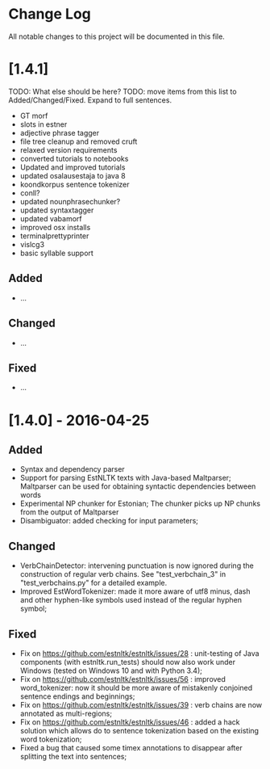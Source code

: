 Change Log
==========

All notable changes to this project will be documented in this file.

[1.4.1]
=======

TODO: What else should be here?
TODO: move items from this list to Added/Changed/Fixed. Expand to full sentences.

* GT morf
* slots in estner
* adjective phrase tagger
* file tree cleanup and removed cruft
* relaxed version requirements
* converted tutorials to notebooks
* Updated and improved tutorials
* updated osalausestaja to java 8
* koondkorpus sentence tokenizer
* conll?
* updated nounphrasechunker?
* updated syntaxtagger
* updated vabamorf
* improved osx installs
* terminalprettyprinter
* vislcg3
* basic syllable support


Added
-----

* ...

Changed
-------

* ...

Fixed
-----

* ...

[1.4.0] - 2016-04-25
====================

Added
-----

* Syntax and dependency parser
* Support for parsing EstNLTK texts with Java-based Maltparser; Maltparser can be used for obtaining syntactic dependencies between words
* Experimental NP chunker for Estonian; The chunker picks up NP chunks from the output of Maltparser
* Disambiguator: added checking for input parameters;


Changed
-------

* VerbChainDetector: intervening punctuation is now ignored during the construction of regular verb chains. See "test_verbchain_3" in "test_verbchains.py" for a detailed example.
* Improved EstWordTokenizer: made it more aware of utf8 minus, dash and other hyphen-like symbols used instead of the regular hyphen symbol;

Fixed
-----

* Fix on https://github.com/estnltk/estnltk/issues/28 : unit-testing of Java components (with estnltk.run_tests) should now also work under Windows (tested on Windows 10 and with Python 3.4);
* Fix on https://github.com/estnltk/estnltk/issues/56 : improved word_tokenizer: now it should be more aware of mistakenly conjoined sentence endings and beginnings;
* Fix on https://github.com/estnltk/estnltk/issues/39 : verb chains are now annotated as multi-regions;
* Fix on https://github.com/estnltk/estnltk/issues/46 : added a hack solution which allows do to sentence tokenization based on the existing word tokenization;
*  Fixed a bug that caused some timex annotations to disappear after splitting the text into sentences;

